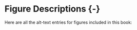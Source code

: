 


# Figure Descriptions {-}

Here are all the alt-text entries for figures included in this book:




